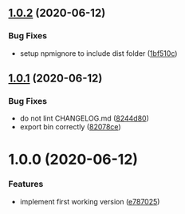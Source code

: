 ## [1.0.2](https://github.com/thomasthiebaud/fastify-schema-to-typescript/compare/v1.0.1...v1.0.2) (2020-06-12)


### Bug Fixes

* setup npmignore to include dist folder ([1bf510c](https://github.com/thomasthiebaud/fastify-schema-to-typescript/commit/1bf510ce7d1a676f7149a040981a909f99e8baae))

## [1.0.1](https://github.com/thomasthiebaud/fastify-schema-to-typescript/compare/v1.0.0...v1.0.1) (2020-06-12)


### Bug Fixes

* do not lint CHANGELOG.md ([8244d80](https://github.com/thomasthiebaud/fastify-schema-to-typescript/commit/8244d8075cb8afdee60661fb6b58a0b2598994ce))
* export bin correctly ([82078ce](https://github.com/thomasthiebaud/fastify-schema-to-typescript/commit/82078cee9a09ec6c6a6120e2c9f63f89ad9be2b2))

# 1.0.0 (2020-06-12)


### Features

* implement first working version ([e787025](https://github.com/thomasthiebaud/fastify-schema-to-typescript/commit/e787025f50c60829051edd97eff595af5d724bac))
